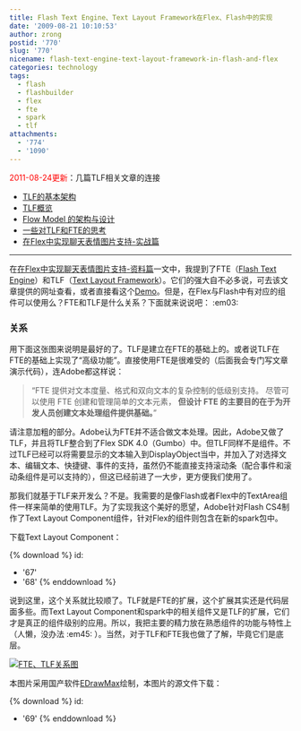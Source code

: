 ```yaml
---
title: Flash Text Engine、Text Layout Framework在Flex、Flash中的实现
date: '2009-08-21 10:10:53'
author: zrong
postid: '770'
slug: '770'
nicename: flash-text-engine-text-layout-framework-in-flash-and-flex
categories: technology
tags:
  - flash
  - flashbuilder
  - flex
  - fte
  - spark
  - tlf
attachments:
  - '774'
  - '1090'
---
```


<span style="color:red">2011-08-24更新</span>：几篇TLF相关文章的连接

-   [TLF的基本架构](http://www.adobe.com/cn/devnet/flash/articles/tlf.html "TLF的基本架构")
-   [TLF概览](http://www.adobe.com/cn/devnet/flash/articles/tlf-overview.html "TLF概览")
-   [Flow Model
    的架构与设计](http://www.adobe.com/cn/devnet/flash/articles/flow_model.html "Flow Model 的架构与设计")
-   [一些对TLF和FTE的思考](http://blog.zengrong.net/post/1248.html "一些对TLF和FTE的思考")
-   [在Flex中实现聊天表情图片支持-实战篇](http://blog.zengrong.net/post/810.html "在Flex中实现聊天表情图片支持-实战篇")

------------

在[在Flex中实现聊天表情图片支持-资料篇](http://blog.zengrong.net/post/721.html)一文中，我提到了FTE（[Flash Text Engine](http://livedocs.adobe.com/flex/3_cn/langref/flash/text/engine/package-detail.html)）和TLF（[Text Layout Framework](http://labs.adobe.com/technologies/textlayout/)）。它们的强大自不必多说，可去该文章提供的网址查看，或者直接看这个[Demo](http://labs.adobe.com/technologies/textlayout/demos/)。但是，在Flex与Flash中有对应的组件可以使用么？FTE和TLF是什么关系？下面就来说说吧：
:em03:  
<!--more-->

### 关系

用下面这张图来说明是最好的了。TLF是建立在FTE的基础上的。或者说TLF在FTE的基础上实现了“高级功能”。直接使用FTE是很难受的（后面我会专门写文章演示代码），连Adobe都这样说：

> “FTE 提供对文本度量、格式和双向文本的复杂控制的低级别支持。
> 尽管可以使用 FTE 创建和管理简单的文本元素，
> **但设计 FTE 的主要目的在于为开发人员创建文本处理组件提供基础。**”

请注意加粗的部分。Adobe认为FTE并不适合做文本处理。因此，Adobe又做了TLF，并且将TLF整合到了Flex SDK 4.0（Gumbo）中。但TLF同样不是组件。不过TLF已经可以将需要显示的文本输入到DisplayObject当中，并加入了对选择文本、编辑文本、快捷键、事件的支持，虽然仍不能直接支持滚动条（配合事件和滚动条组件是可以支持的），但这已经前进了一大步，更方便我们使用了。

那我们就基于TLF来开发么？不是。我需要的是像Flash或者Flex中的TextArea组件一样来简单的使用TLF。为了实现我这个美好的愿望，Adobe针对Flash CS4制作了Text Layout Component组件，针对Flex的组件则包含在新的spark包中。

下载Text Layout Component：  

{% download %}
id:
  - '67'
  - '68'
{% enddownload %}

说到这里，这个关系就比较顺了。TLF就是FTE的扩展，这个扩展其实还是代码层面多些。而Text Layout Component和spark中的相关组件又是TLF的扩展，它们才是真正的组件级别的应用。所以，我把主要的精力放在熟悉组件的功能与特性上（人懒，没办法 :em45: ）。当然，对于TLF和FTE我也做了了解，毕竟它们是底层。

[![FTE、TLF关系图](/uploads/2009/08/FTE_overview.png "FTE、TLF关系图")](/uploads/2009/08/FTE_overview.png)  

本图片采用国产软件[EDrawMax](http://www.edrawmax.com/)绘制，本图片的源文件下载：

{% download %}
id:
  - '69'
{% enddownload %}

